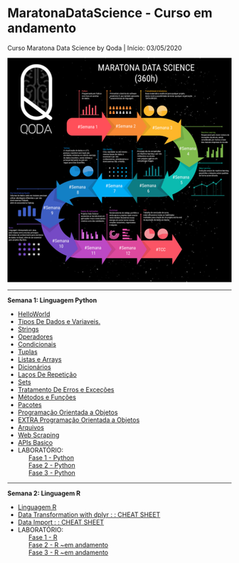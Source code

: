 # MaratonaDataScience - Curso em andamento
Curso Maratona Data Science by Qoda | Início: 03/05/2020
<p align="center">
  <img src="https://raw.githubusercontent.com/nicolegold/MaratonaDataScience/master/MaratonaDataScienceQODA.png" >
</p>


---
**Semana 1: Linguagem Python**
* [HelloWorld](https://github.com/nicolegold/MaratonaDataScience/blob/master/helloworld.ipynb)
* [Tipos De Dados e Variaveis.](https://github.com/nicolegold/MaratonaDataScience/blob/master/TiposdeDadoseVariaveis.ipynb)
* [Strings](https://github.com/nicolegold/MaratonaDataScience/blob/master/Strings.ipynb)
* [Operadores](https://github.com/nicolegold/MaratonaDataScience/blob/master/Operadores.ipynb)
* [Condicionais](https://github.com/nicolegold/MaratonaDataScience/blob/master/Condicionais.ipynb)
* [Tuplas](https://github.com/nicolegold/MaratonaDataScience/blob/master/Tuplas.ipynb)
* [Listas e Arrays](https://github.com/nicolegold/MaratonaDataScience/blob/master/ListasEArrays.ipynb)
* [Dicionários](https://github.com/nicolegold/MaratonaDataScience/blob/master/Dicion%C3%A1rios.ipynb)
* [Laços De Repetição](https://github.com/nicolegold/MaratonaDataScience/blob/master/La%C3%A7osDeRepeti%C3%A7%C3%A3o.ipynb)
* [Sets](https://github.com/nicolegold/MaratonaDataScience/blob/master/Sets.ipynb)
* [Tratamento De Erros e Exceções](https://github.com/nicolegold/MaratonaDataScience/blob/master/TratamentoDeErrosEExce%C3%A7%C3%B5es.ipynb)
* [Métodos e Funções](https://github.com/nicolegold/MaratonaDataScience/blob/master/M%C3%A9todoseFun%C3%A7%C3%B5es.ipynb)
* [Pacotes](https://github.com/nicolegold/MaratonaDataScience/blob/master/Pacotes.ipynb)
* [Programação Orientada a Objetos](https://github.com/nicolegold/MaratonaDataScience/blob/master/POO.ipynb)
* [EXTRA Programação Orientada a Objetos](https://github.com/nicolegold/MaratonaDataScience/blob/master/POOextras.ipynb)
* [Arquivos](https://github.com/nicolegold/MaratonaDataScience/blob/master/Arquivos.ipynb)
* [Web Scraping](https://github.com/nicolegold/MaratonaDataScience/blob/master/WebScraping.ipynb)
* [APIs Basico](https://github.com/nicolegold/MaratonaDataScience/blob/master/APIsBasico.ipynb)
* LABORATÓRIO:<ol>[Fase 1 - Python](https://github.com/nicolegold/MaratonaDataScience/blob/master/Fase1.ipynb)</ol><ol>[Fase 2 - Python](https://github.com/nicolegold/MaratonaDataScience/blob/master/Fase2.ipynb)</ol><ol>[Fase 3 - Python](https://github.com/nicolegold/MaratonaDataScience/blob/master/Fase3.ipynb)</ol>


---
**Semana 2: Linguagem R** 
* [Linguagem R](https://github.com/nicolegold/MaratonaDataScience/blob/master/R_7tKvo74.ipynb)
* [Data Transformation with dplyr : : CHEAT SHEET](https://github.com/nicolegold/MaratonaDataScience/blob/master/data-transformation.pdf)
* [Data Import : : CHEAT SHEET](https://github.com/nicolegold/MaratonaDataScience/blob/master/data-import.pdf)
* LABORATÓRIO:<ol>[Fase 1 - R](https://github.com/nicolegold/MaratonaDataScience/blob/master/Fase1R.ipynb)</ol><ol>[Fase 2 - R ~em andamento]()</ol><ol>[Fase 3 - R ~em andamento]()</ol>
 
